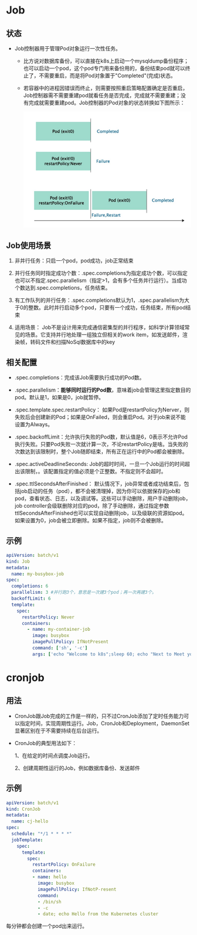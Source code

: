 # Job

## 状态

- Job控制器用于管理Pod对象运行一次性任务。

  - 比方说对数据库备份，可以直接在k8s上启动一个mysqldump备份程序；也可以启动一个pod，这个pod专门用来备份用的，备份结束pod就可以终止了，不需要重启，而是将Pod对象置于"Completed"(完成)状态。

  - 若容器中的进程因错误而终止，则需要按照重启策略配置确定是否重启，Job控制器需不需要重建pod就看任务是否完成，完成就不需要重建；没有完成就需要重建pod。Job控制器的Pod对象的状态转换如下图所示：

    <img src="https://raw.githubusercontent.com/hangx969/upload-images-md/main/202403231953816.png" alt="image-20240323195342683" style="zoom:67%;" />



## Job使用场景

1. 非并行任务：只启一个pod，pod成功，job正常结束

2. 并行任务同时指定成功个数：.spec.completions为指定成功个数，可以指定也可以不指定.spec.parallelism（指定>1，会有多个任务并行运行）。当成功个数达到.spec.completions，任务结束。

3. 有工作队列的并行任务：.spec.completions默认为1，.spec.parallelism为大于0的整数。此时并行启动多个pod，只要有一个成功，任务结束，所有pod结束

4. 适用场景： Job不是设计用来完成通信密集型的并行程序，如科学计算领域常见的场景。它支持并行地处理一组独立但相关的work item，如发送邮件，渲染帧，转码文件和扫描NoSql数据库中的key

## 相关配置

- .spec.completions：完成该Job需要执行成功的Pod数。

- .spec.parallelism：**能够同时运行的Pod数**，意味着job会管理这里指定数目的pod。默认是1，如果是0，job就暂停。
- .spec.template.spec.restartPolicy： 如果Pod是restartPolicy为Nerver，则失败后会创建新的Pod；如果是OnFailed，则会重启Pod。对于job来说不能设置为Always。

- .spec.backoffLimit：允许执行失败的Pod数，默认值是6，0表示不允许Pod执行失败。只要Pod失败一次就计算一次，不论restartPolicy是啥。当失败的次数达到该限制时，整个Job随即结束，所有正在运行中的Pod都会被删除。

- .spec.activeDeadlineSeconds: Job的超时时间，一旦一个Job运行的时间超出该限制，。该配置指定的值必须是个正整数。不指定则不会超时。
- .spec.ttlSecondsAfterFinished： 默认情况下，job异常或者成功结束后，包括job启动的任务（pod），都不会被清理掉，因为你可以依据保存的job和pod，查看状态、日志，以及调试等。这些可以手动删除，用户手动删除job，job controller会级联删除对应的pod，除了手动删除，通过指定参数ttlSecondsAfterFinished也可以实现自动删除job，以及级联的资源如pod。如果设置为0，job会被立即删除。如果不指定，job则不会被删除。

## 示例

~~~yaml
apiVersion: batch/v1
kind: Job
metadata:
  name: my-busybox-job
spec:
  completions: 6
  parallelism: 3 #并行跑3个，意思是一次建3个pod；再一次再建3个。
  backoffLimit: 6
  template:
    spec:
      restartPolicy: Never
      containers:
        - name: my-container-job
          image: busybox
          imagePullPolicy: IfNotPresent
          command: ['sh', '-c']
          args: ['echo "Welcome to k8s";sleep 60; echo "Next to Meet you"']
~~~



# cronjob

## 用法

- CronJob跟Job完成的工作是一样的，只不过CronJob添加了定时任务能力可以指定时间，实现周期性运行。Job，CronJob和Deployment，DaemonSet显著区别在于不需要持续在后台运行。

- CronJob的典型用法如下：

  1、在给定的时间点调度Job运行。

  2、创建周期性运行的Job，例如数据库备份、发送邮件

## 示例

~~~yaml
apiVersion: batch/v1
kind: CronJob
metadata:
  name: cj-hello
spec:
  schedule: "*/1 * * * *"
  jobTemplate:
    spec:
      template:
        spec:
          restartPolicy: OnFailure
          containers:
          - name: hello
            image: busybox
            imagePullPolicy: IfNotP-resent
            command:
            - /bin/sh
            - -c
            - date; echo Hello from the Kubernetes cluster
~~~

每分钟都会创建一个pod出来运行。